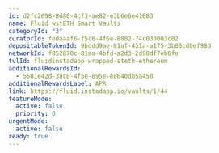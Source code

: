 ```yaml
---
id: d2fc2698-8d80-4cf3-ae82-e3b6e6e41683
name: Fluid wstETH Smart Vaults
categoryId: "3"
curatorId: fedaaaf6-f5c6-4f6e-8882-74c030003c02
depositableTokenId: 9bddd9ae-81af-451a-a175-3b00cd0ef98d
networkId: f852870c-81aa-4bfd-a2d3-2d98df7eb6fe
tvlId: fluidinstadapp-wrapped-steth-ethereum
additionalRewardsId:
  - 5581e42d-38c8-4f5e-895e-e8640db5a450
additionalRewardsLabel: APR
link: https://fluid.instadapp.io/vaults/1/44
featureMode:
  active: false
  priority: 0
urgentMode:
  active: false
ready: true
---
```

